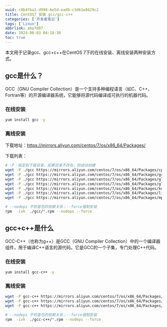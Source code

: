 ```yaml
---
uuid: c8b4fba1-d990-6e5d-ead9-c3d61e8629c2
title: CentOS7 安装 gcc/gcc-c++
categories: ['开发者笔记']
tags: ['Linux']
abbrlink: aba7d07
date: 2024-06-03 04:18:38
toc: true
---
```



<meta name="referrer" content="no-referrer" />

本文用于记录gcc、gcc+c++在CentOS 7下的在线安装、离线安装两种安装方式。

<!--more-->

## gcc是什么？

GCC（GNU Compiler Collection）是一个支持多种编程语言（如C、C++、Fortran等）的开源编译器系统，它能够将源代码编译成可执行的机器代码。

### 在线安装

```bash
yum install gcc -y
```

### 离线安装

下载地址：https://mirrors.aliyun.com/centos/7/os/x86_64/Packages/

下载列表：

```bash
# -P：指定到下载目录，如果目录不存在，则自动创建
wget -P ./gcc https://mirrors.aliyun.com/centos/7/os/x86_64/Packages/cpp-4.8.5-44.el7.x86_64.rpm
wget -P ./gcc https://mirrors.aliyun.com/centos/7/os/x86_64/Packages/gcc-4.8.5-44.el7.x86_64.rpm
wget -P ./gcc https://mirrors.aliyun.com/centos/7/os/x86_64/Packages/glibc-devel-2.17-317.el7.x86_64.rpm
wget -P ./gcc https://mirrors.aliyun.com/centos/7/os/x86_64/Packages/glibc-headers-2.17-317.el7.x86_64.rpm
wget -P ./gcc https://mirrors.aliyun.com/centos/7/os/x86_64/Packages/kernel-headers-3.10.0-1160.el7.x86_64.rpm
wget -P ./gcc https://mirrors.aliyun.com/centos/7/os/x86_64/Packages/libmpc-1.0.1-3.el7.x86_64.rpm
wget -P ./gcc https://mirrors.aliyun.com/centos/7/os/x86_64/Packages/mpfr-3.1.1-4.el7.x86_64.rpm

# --nodeps 不检查包的依赖关系；--force强制安装
rpm  -ivh  ./gcc/*.rpm --nodeps --force
```

## gcc+c++是什么

GCC-C++（也称为g++）是GCC（GNU Compiler Collection）中的一个编译器组件，用于编译C++语言的源代码。它是GCC的一个子集，专门处理C++代码。

### 在线安装

```bash
yum install gcc-c++ -y
```

### 离线安装

```bash
wget -P gcc-c++ https://mirrors.aliyun.com/centos/7/os/x86_64/Packages/gcc-c++-4.8.5-44.el7.x86_64.rpm
wget -P gcc-c++ https://mirrors.aliyun.com/centos/7/os/x86_64/Packages/compat-libstdc++-33-3.2.3-72.el7.x86_64.rpm
wget -P gcc-c++ https://mirrors.aliyun.com/centos/7/os/x86_64/Packages/libstdc++-devel-4.8.5-44.el7.x86_64.rpm

# --nodeps 不检查包的依赖关系；--force强制安装
rpm  -ivh  ./gcc-c++/*.rpm --nodeps --force
```

